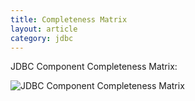 ```yaml
---
title: Completeness Matrix
layout: article
category: jdbc
---
```


JDBC Component Completeness Matrix:

![JDBC Component Completeness Matrix](https://user-images.githubusercontent.com/16806832/65326373-f6f20680-dbb9-11e9-9ad2-0900f68fd6e3.png)

